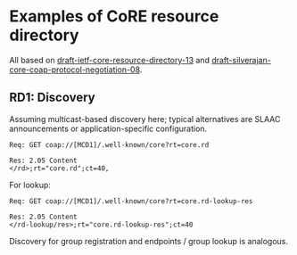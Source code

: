 Examples of CoRE resource directory
===================================

All based on [draft-ietf-core-resource-directory-13] and
[draft-silverajan-core-coap-protocol-negotiation-08].

RD1: Discovery
--------------

Assuming multicast-based discovery here; typical alternatives are SLAAC
announcements or application-specific configuration.

    Req: GET coap://[MCD1]/.well-known/core?rt=core.rd

    Res: 2.05 Content
    </rd>;rt="core.rd";ct=40,

For lookup:

    Req: GET coap://[MCD1]/.well-known/core?rt=core.rd-lookup-res

    Res: 2.05 Content
    </rd-lookup/res>;rt="core.rd-lookup-res";ct=40

Discovery for group registration and endpoints / group lookup is analogous.


[draft-ietf-core-resource-directory-13]: https://tools.ietf.org/html/draft-ietf-core-resource-directory-13
[draft-silverajan-core-coap-protocol-negotiation-08]: https://tools.ietf.org/html/draft-silverajan-core-coap-protocol-negotiation-08
